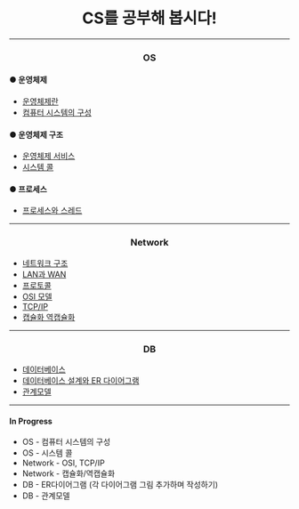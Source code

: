 # <center>CS를 공부해 봅시다!</center>
--------------------------------------
### <center>OS</center>
#### ● 운영체제
- [운영체제란](OS/운영체제/운영체제란.md)
- [컴퓨터 시스템의 구성](OS/운영체제/컴퓨터%20시스템의%20구성.md)
#### ● 운영체제 구조
- [운영체제 서비스](OS/운영체제%20구조/운영체제%20서비스.md)
- [시스템 콜](OS/운영체제%20구조/시스템%20콜.md)
#### ● 프로세스
- [프로세스와 스레드](OS/프로세스/프로세스와%20스레드.md)
-----------------------
### <center>Network</center>
- [네트워크 구조](Network/네트워크%20구조.md)
- [LAN과 WAN](Network/LAN과%20WAN.md)
- [프로토콜](Network/프로토콜.md)
- [OSI 모델](Network/OSI모델.md)
- [TCP/IP](Network/TCP-IP.md)
- [캡슐화 역캡슐화](Network/캡슐화%20역캡슐화.md)
-----------------------
### <center>DB</center>
- [데이터베이스](Database/데이터베이스.md)
- [데이터베이스 설계와 ER 다이어그램](Database/데이터베이스%20설계와%20ER%20다이어그램.md)
- [관계모델](Database/관계모델.md)
-----------------------
#### In Progress
- OS - 컴퓨터 시스템의 구성
- OS - 시스템 콜
- Network - OSI, TCP/IP
- Network - 캡슐화/역캡슐화
- DB - ER다이어그램 (각 다이어그램 그림 추가하며 작성하기)
- DB - 관계모델